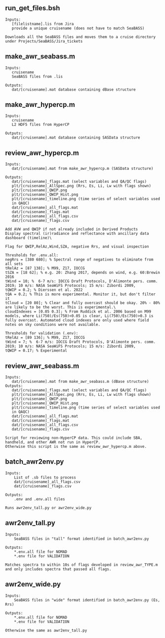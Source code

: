 ## run_get_files.bsh
    Inputs:
       [filelistname].lis from Jira
       provide a unique cruisename (does not have to match SeaBASS)

    Downloads all the SeaBASS files and moves them to a cruise directory
    under Projects/SeaBASS/Jira_tickets

## make_awr_seabass.m
    Inputs:
       cruisename
       SeaBASS files from .lis

    Outputs:
       dat/[cruisename].mat database containing dBase structure

## make_awr_hypercp.m
    Inputs:
       cruisename
       L2 HDF5 files from HyperCP

    Outputs:
       dat/[cruisename].mat database containing SASData structure

## review_awr_hypercp.m
    Inputs:
       dat/[cruisename].mat from make_awr_hypercp.m (SASData structure)

    Outputs:
       dat/[cruisename]_flags.mat (select variables and QA/QC flags)
       plt/[cruisename]_AllSpec.png (Rrs, Es, Li, Lw with flags shown)
       plt/[cruisename]_QWIP.png
       plt/[cruisename]_QWIP_Hist.png
       plt/[cruisename]_timeline.png (time series of select variables used
       in QAQC)
       dat/[cruisename]_all_flags.mat
       dat/[cruisename]_flags.mat
       dat/[cruisename]_all_flags.csv
       dat/[cruisename]_flags.csv

    Add AVW and QWIP if not already included in Derived Products
    Display spectral (ir)radiance and reflectance with ancillary data
    dashboard (timeline)\
    
    Flag for QWIP,RelAz,Wind,SZA, negative Rrs, and visual inspection
     
    Thresholds for .env.all:
    negRrs = [380 680]; % Spectral range of negatives to eliminate from all sets
    tRelAz = [87 138]; % M99, Z17, IOCCG
    tSZA = [18 62]; % e.g. 20: Zhang 2017, depends on wind, e.g. 60:Brewin 2016
    tWind = 10; %  6-7 m/s: IOCCG Draft Protocols, D'Alimonte pers. comm. 2019; 10 m/s: NASA SeaWiFS Protocols; 15 m/s: Zibordi 2009,
    tQWIP = 0.2; % Dierssen et al. 2022
    tQA = 0.2; % This is more experimental. Monitor it, but don't filter it
    tCloud = [20 80]; % Clear and fully overcast should be okay. 20% - 80% are likely to be the worst. This is experimental.\
    cloudIndexes = [0.05 0.3]; % From Ruddick et al. 2006 based on M99 models, where Li(750)/Es(750)<0.05 is clear, Li(750)/Es(750)>0.3 is fully overcast. Automated cloud indexes are only used where field notes on sky conditions were not available.
    
    Thresholds for validation (.env):
    tRelAz = [89 136]; % M99, Z17, IOCCG
    tWind = 7; %  6-7 m/s: IOCCG Draft Protocols, D'Alimonte pers. comm. 2019; 10 m/s: NASA SeaWiFS Protocols; 15 m/s: Zibordi 2009,
    tQWIP = 0.17; % Experimental

## review_awr_seabass.m
    Inputs:
       dat/[cruisename].mat from make_awr_seabass.m (dBase structure)
    Outputs:
       dat/[cruisename]_flags.mat (select variables and QA/QC flags)
       plt/[cruisename]_AllSpec.png (Rrs, Es, Li, Lw with flags shown)
       plt/[cruisename]_QWIP.png
       plt/[cruisename]_QWIP_Hist.png
       plt/[cruisename]_timeline.png (time series of select variables used
       in QAQC)
       dat/[cruisename]_all_flags.mat
       dat/[cruisename]_flags.mat
       dat/[cruisename]_all_flags.csv
       dat/[cruisename]_flags.csv

    Script for reviewing non-HyperCP data. This could include SBA, handheld, and other AWR not run in HyperCP.
    Otherwise this script is the same as review_awr_hypercp.m above.

## batch_awr2env.py
    Inputs:
        List of .sb files to process
        dat/[cruisename]_all_flags.csv
        dat/[cruisename]_flags.csv

    Outputs:
        .env and .env.all files
    
    Runs awr2env_tall.py or awr2env_wide.py

## awr2env_tall.py
    Inputs:
        SeaBASS files in "tall" format identified in batch_awr2env.py 

    Outputs:
        *.env.all file for NOMAD
        *.env file for VALIDATION
        
    Matches spectra to within 10s of flags developed in review_awr_TYPE.m and only includes spectra that passed all flags.

## awr2env_wide.py
    Inputs:
        SeaBASS files in "wide" format identified in batch_awr2env.py (Es, Rrs)

    Outputs:
        *.env.all file for NOMAD
        *.env file for VALIDATION

    Otherwise the same as awr2env_tall.py


